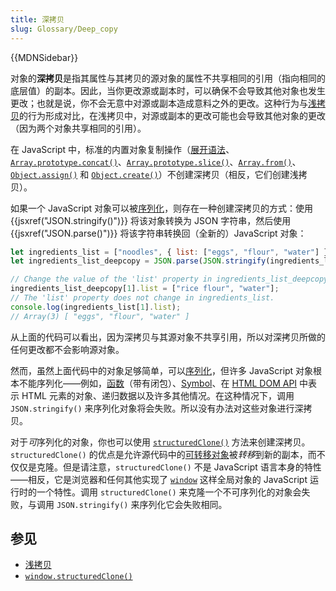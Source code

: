 ```yaml
---
title: 深拷贝
slug: Glossary/Deep_copy
---
```


{{MDNSidebar}}

对象的**深拷贝**是指其属性与其拷贝的源对象的属性不共享相同的引用（指向相同的底层值）的副本。因此，当你更改源或副本时，可以确保不会导致其他对象也发生更改；也就是说，你不会无意中对源或副本造成意料之外的更改。这种行为与[浅拷贝](/zh-CN/docs/Glossary/Shallow_copy)的行为形成对比，在浅拷贝中，对源或副本的更改可能也会导致其他对象的更改（因为两个对象共享相同的引用）。

在 JavaScript 中，标准的内置对象复制操作（[展开语法](/zh-CN/docs/Web/JavaScript/Reference/Operators/Spread_syntax)、[`Array.prototype.concat()`](/zh-CN/docs/Web/JavaScript/Reference/Global_Objects/Array/concat)、[`Array.prototype.slice()`](/zh-CN/docs/Web/JavaScript/Reference/Global_Objects/Array/slice)、[`Array.from()`](/zh-CN/docs/Web/JavaScript/Reference/Global_Objects/Array/from)、[`Object.assign()`](/zh-CN/docs/Web/JavaScript/Reference/Global_Objects/Object/assign) 和 [`Object.create()`](/zh-CN/docs/Web/JavaScript/Reference/Global_Objects/Object/create)）不创建深拷贝（相反，它们创建浅拷贝）。

如果一个 JavaScript 对象可以被[序列化](/zh-CN/docs/Glossary/Serialization)，则存在一种创建深拷贝的方式：使用 {{jsxref("JSON.stringify()")}} 将该对象转换为 JSON 字符串，然后使用 {{jsxref("JSON.parse()")}} 将该字符串转换回（全新的）JavaScript 对象：

```js
let ingredients_list = ["noodles", { list: ["eggs", "flour", "water"] }];
let ingredients_list_deepcopy = JSON.parse(JSON.stringify(ingredients_list));

// Change the value of the 'list' property in ingredients_list_deepcopy.
ingredients_list_deepcopy[1].list = ["rice flour", "water"];
// The 'list' property does not change in ingredients_list.
console.log(ingredients_list[1].list);
// Array(3) [ "eggs", "flour", "water" ]
```

从上面的代码可以看出，因为深拷贝与其源对象不共享引用，所以对深拷贝所做的任何更改都不会影响源对象。

然而，虽然上面代码中的对象足够简单，可以[序列化](/zh-CN/docs/Glossary/Serialization)，但许多 JavaScript 对象根本不能序列化——例如，[函数](/zh-CN/docs/Web/JavaScript/Guide/Functions)（带有闭包）、[Symbol](/zh-CN/docs/Web/JavaScript/Reference/Global_Objects/Symbol)、在 [HTML DOM API](/zh-CN/docs/Web/API/HTML_DOM_API) 中表示 HTML 元素的对象、递归数据以及许多其他情况。在这种情况下，调用 `JSON.stringify()` 来序列化对象将会失败。所以没有办法对这些对象进行深拷贝。

对于*可*序列化的对象，你也可以使用 [`structuredClone()`](/zh-CN/docs/Web/API/structuredClone) 方法来创建深拷贝。`structuredClone()` 的优点是允许源代码中的[可转移对象](/zh-CN/docs/Web/API/Web_Workers_API/Transferable_objects)被*转移*到新的副本，而不仅仅是克隆。但是请注意，`structuredClone()` 不是 JavaScript 语言本身的特性——相反，它是浏览器和任何其他实现了 [`window`](/zh-CN/docs/Web/API/Window) 这样全局对象的 JavaScript 运行时的一个特性。调用 `structuredClone()` 来克隆一个不可序列化的对象会失败，与调用 `JSON.stringify()` 来序列化它会失败相同。

## 参见

- [浅拷贝](/zh-CN/docs/Glossary/Shallow_copy)
- [`window.structuredClone()`](/zh-CN/docs/Web/API/structuredClone)
